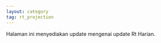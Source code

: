 ```yaml
---
layout: category
tag: rt_projection
---
```


Halaman ini menyediakan update mengenai update Rt Harian.